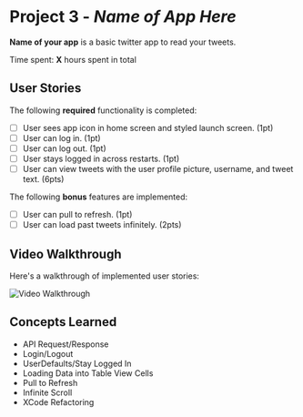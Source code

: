# Project 3 - *Name of App Here*

**Name of your app** is a basic twitter app to read your tweets.

Time spent: **X** hours spent in total

## User Stories

The following **required** functionality is completed:

- [ ] User sees app icon in home screen and styled launch screen. (1pt)
- [ ] User can log in. (1pt)
- [ ] User can log out. (1pt)
- [ ] User stays logged in across restarts. (1pt)
- [ ] User can view tweets with the user profile picture, username, and tweet text. (6pts)

The following **bonus** features are implemented:

- [ ] User can pull to refresh. (1pt)
- [ ] User can load past tweets infinitely. (2pts)

## Video Walkthrough

Here's a walkthrough of implemented user stories:

<img src='http://i.imgur.com/link/to/your/gif/file.gif' title='Video Walkthrough' width='' alt='Video Walkthrough' />

## Concepts Learned
- API Request/Response
- Login/Logout
- UserDefaults/Stay Logged In
- Loading Data into Table View Cells
- Pull to Refresh
- Infinite Scroll
- XCode Refactoring
